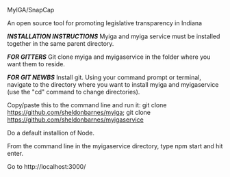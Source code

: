 MyIGA/SnapCap

An open source tool for promoting legislative transparency in Indiana

***INSTALLATION INSTRUCTIONS***
Myiga and myiga service must be installed together in the same parent directory.

***FOR GITTERS***
Git clone myiga and myigaservice in the folder where you want them to reside.

***FOR GIT NEWBS***
Install git. Using your command prompt or terminal, navigate to the directory where you want to install myiga and myigaservice (use the "cd" command to change directories).

Copy/paste this to the command line and run it:
git clone https://github.com/sheldonbarnes/myiga; git clone https://github.com/sheldonbarnes/myigaservice

Do a default installion of Node.

From the command line in the myigaservice directory, type npm start and hit enter.

Go to http://localhost:3000/



